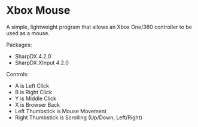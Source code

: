 # Xbox Mouse
A simple, lightweight program that allows an Xbox One/360 controller to be used as a mouse.

Packages:
* SharpDX 4.2.0
* SharpDX.XInput 4.2.0

Controls:
* A is Left Click
* B is Right Click
* Y is Middle Click
* X is Browser Back
* Left Thumbstick is Mouse Movement
* Right Thumbstick is Scrolling (Up/Down, Left/Right)
